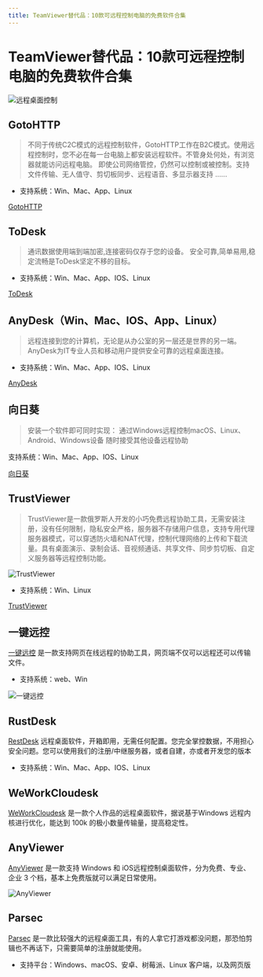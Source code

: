 ```yaml
---
title: TeamViewer替代品：10款可远程控制电脑的免费软件合集
---
```


# TeamViewer替代品：10款可远程控制电脑的免费软件合集

![远程桌面控制](https://usacdn.wangdu.site/file/blog-cdn/WP-CDN-02/2022/202204291620245.png)

## GotoHTTP

> 不同于传统C2C模式的远程控制软件，GotoHTTP工作在B2C模式。使用远程控制时，您不必在每一台电脑上都安装远程软件。不管身处何处，有浏览器就能访问远程电脑。 即使公司网络管控，仍然可以控制或被控制。支持文件传输、无人值守、剪切板同步、远程语音、多显示器支持 ......

- 支持系统：Win、Mac、App、Linux

[GotoHTTP](https://gotohttp.com/)

## ToDesk

> 通讯数据使用端到端加密,连接密码仅存于您的设备。
> 安全可靠,简单易用,稳定流畅是ToDesk坚定不移的目标。

- 支持系统：Win、Mac、App、IOS、Linux

[ToDesk](https://www.todesk.com/)

## AnyDesk（Win、Mac、IOS、App、Linux）

> 远程连接到您的计算机，无论是从办公室的另一层还是世界的另一端。 AnyDesk为IT专业人员和移动用户提供安全可靠的远程桌面连接。

- 支持系统：Win、Mac、App、IOS、Linux

[AnyDesk](https://anydesk.com/zhs)

## 向日葵

> 安装一个软件即可同时实现：
> 通过Windows远程控制macOS、Linux、Android、Windows设备
> 随时接受其他设备远程协助

支持系统：Win、Mac、App、IOS、Linux

[向日葵](https://sunlogin.oray.com/download/)

## TrustViewer

> TrustViewer是一款俄罗斯人开发的小巧免费远程协助工具，无需安装注册，没有任何限制，隐私安全严格，服务器不存储用户信息，支持专用代理服务器模式，可以穿透防火墙和NAT代理，控制代理网络的上传和下载流量。具有桌面演示、录制会话、音视频通话、共享文件、同步剪切板、自定义服务器等远程控制功能。

![TrustViewer](https://image.baidu.com/search/down?url=https://gzw.sinaimg.cn/large/006xxuvply1gpx5cno2u9j30sc0ildg9.jpg)

- 支持系统：Win、Linux

[TrustViewer](http://trustviewer.com/)

## 一键远控

[一键远控](https://www.yijianyuankong.com/) 是一款支持网页在线远程的协助工具，网页端不仅可以远程还可以传输文件。

- 支持系统：web、Win

![一键远控](https://usacdn.wangdu.site/file/blog-cdn/WP-CDN-02/2021/202112301345900.webp)

## RustDesk

[RestDesk](http://rustdesk.com/zh/) 远程桌面软件，开箱即用，无需任何配置。您完全掌控数据，不用担心安全问题。您可以使用我们的注册/中继服务器，或者自建，亦或者开发您的版本

- 支持系统：Win、Mac、App、IOS、Linux

## WeWorkCloudesk

[WeWorkCloudesk](https://www.weworkcloudesk.com/) 是一款个人作品的远程桌面软件，据说基于Windows 远程内核进行优化，能达到 100k 的极小数量传输量，提高稳定性。

## AnyViewer

[AnyViewer](https://www.anyviewer.com/download.html) 是一款支持 Windows 和 iOS远程控制桌面软件，分为免费、专业、企业 3 个档，基本上免费版就可以满足日常使用。

![AnyViewer](https://usacdn.wangdu.site/file/blog-cdn/WP-CDN-02/2022/202205101148828.png)

## Parsec

[Parsec](https://parsec.app/downloads) 是一款比较强大的远程桌面工具，有的人拿它打游戏都没问题，那恐怕剪辑也不再话下，只需要简单的注册就能使用。

- 支持平台：Windows、macOS、安卓、树莓派、Linux 客户端，以及网页版